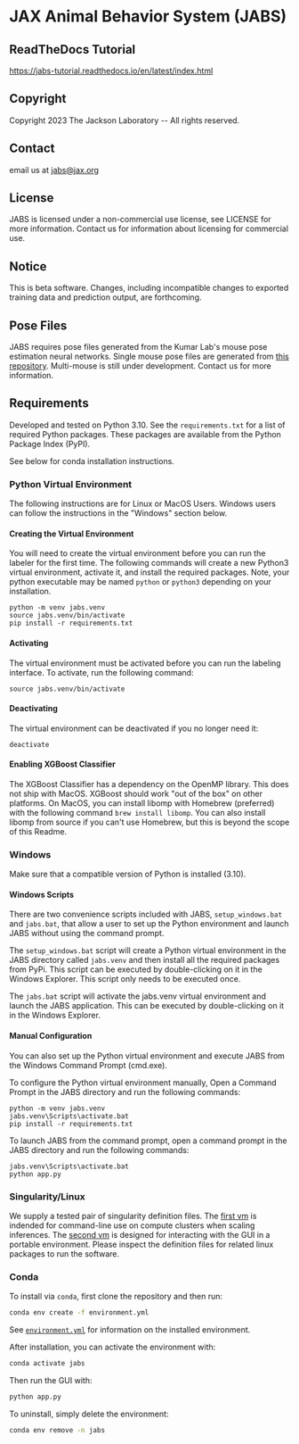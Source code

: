 # JAX Animal Behavior System (JABS)

## ReadTheDocs Tutorial

https://jabs-tutorial.readthedocs.io/en/latest/index.html

## Copyright

Copyright 2023 The Jackson Laboratory -- All rights reserved.

## Contact

email us at jabs@jax.org

## License

JABS is licensed under a non-commercial use license, see LICENSE for more 
information. Contact us for information about licensing for commercial use.

## Notice

This is beta software. Changes, including incompatible changes to exported
training data and prediction output, are forthcoming.

## Pose Files

JABS requires pose files generated from the Kumar Lab's mouse pose 
estimation neural networks. Single mouse pose files are generated from [this repository](https://github.com/KumarLabJax/deep-hrnet-mouse). Multi-mouse is still under development. Contact us for more information.

## Requirements
Developed and tested on Python 3.10. See the `requirements.txt` 
for a list of required Python packages. These packages are available from the 
Python Package Index (PyPI).

See below for conda installation instructions.

### Python Virtual Environment

The following instructions are for Linux or MacOS Users. Windows users can 
follow the instructions in the "Windows" section below.

#### Creating the Virtual Environment

You will need to create the virtual environment before you can run the labeler 
for the first time. The following commands will create a new Python3 virtual 
environment, activate it, and install the required packages. Note, your python 
executable may be named `python` or `python3` depending on your installation.

```commandline
python -m venv jabs.venv
source jabs.venv/bin/activate
pip install -r requirements.txt
```

#### Activating 

The virtual environment must be activated before you can run the labeling 
interface. To activate, run the following command:

```commandline
source jabs.venv/bin/activate
```

#### Deactivating

The virtual environment can be deactivated if you no longer need it:

```commandline
deactivate
```

#### Enabling XGBoost Classifier

The XGBoost Classifier has a dependency on the OpenMP library. This does
not ship with MacOS. XGBoost should work "out of the box" on other platforms. 
On MacOS, you can install libomp with Homebrew (preferred) with the following 
command `brew install libomp`. You can also install libomp from source if you 
can't use Homebrew, but this is beyond the scope of this Readme.  

### Windows

Make sure that a compatible version of Python is installed (3.10).

#### Windows Scripts

There are two convenience scripts included with JABS, `setup_windows.bat` and 
`jabs.bat`, that allow a user to set up the Python environment and launch 
JABS without using the command prompt.

The `setup_windows.bat` script will create a Python virtual 
environment in the JABS directory called `jabs.venv` and then install all 
the required packages from PyPi. This script can be executed by double-clicking 
on it in the Windows Explorer. This script only needs to be executed once.

The `jabs.bat` script will activate the jabs.venv virtual environment and 
launch the JABS application. This can be executed by double-clicking on it in 
the Windows Explorer.

#### Manual Configuration

You can also set up the Python virtual environment and execute JABS from the 
Windows Command Prompt (cmd.exe). 

To configure the Python virtual environment manually, Open a Command Prompt in 
the JABS directory and run the following commands:
```commandline
python -m venv jabs.venv
jabs.venv\Scripts\activate.bat
pip install -r requirements.txt
```

To launch JABS from the command prompt, open a command prompt in the JABS 
directory and run the following commands:
```commandline
jabs.venv\Scripts\activate.bat
python app.py
```

### Singularity/Linux

We supply a tested pair of singularity definition files. The [first vm](vm/behavior-classifier-vm.def) is indended for command-line use on compute clusters when scaling inferences. The [second vm](vm/behavior-classifier-gui-vm.def) is designed for interacting with the GUI in a portable environment. Please inspect the definition files for related linux packages to run the software.

### Conda

To install via `conda`, first clone the repository and then run:

```bash
conda env create -f environment.yml
```

See [`environment.yml`](environment.yml) for information on the installed environment.

After installation, you can activate the environment with:

```bash
conda activate jabs
```

Then run the GUI with:

```bash
python app.py
```

To uninstall, simply delete the environment:

```bash
conda env remove -n jabs
```
